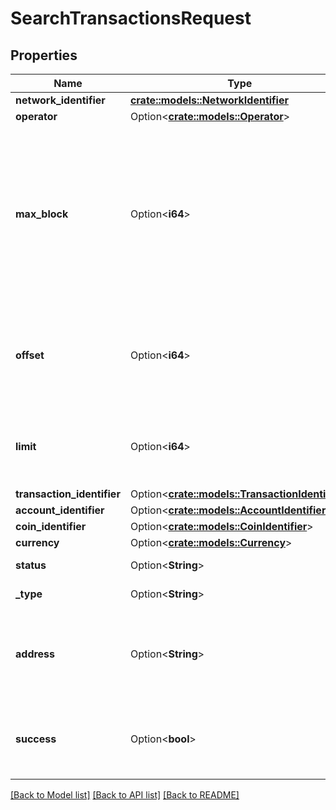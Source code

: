 # SearchTransactionsRequest

## Properties

Name | Type | Description | Notes
------------ | ------------- | ------------- | -------------
**network_identifier** | [**crate::models::NetworkIdentifier**](NetworkIdentifier.md) |  | 
**operator** | Option<[**crate::models::Operator**](Operator.md)> |  | [optional]
**max_block** | Option<**i64**> | max_block is the largest block index to consider when searching for transactions. If this field is not populated, the current block is considered the max_block.  If you do not specify a max_block, it is possible a newly synced block will interfere with paginated transaction queries (as the offset could become invalid with newly added rows).  | [optional]
**offset** | Option<**i64**> | offset is the offset into the query result to start returning transactions.  If any search conditions are changed, the query offset will change and you must restart your search iteration.  | [optional]
**limit** | Option<**i64**> | limit is the maximum number of transactions to return in one call. The implementation may return <= limit transactions.  | [optional]
**transaction_identifier** | Option<[**crate::models::TransactionIdentifier**](TransactionIdentifier.md)> |  | [optional]
**account_identifier** | Option<[**crate::models::AccountIdentifier**](AccountIdentifier.md)> |  | [optional]
**coin_identifier** | Option<[**crate::models::CoinIdentifier**](CoinIdentifier.md)> |  | [optional]
**currency** | Option<[**crate::models::Currency**](Currency.md)> |  | [optional]
**status** | Option<**String**> | status is the network-specific operation type.  | [optional]
**_type** | Option<**String**> | type is the network-specific operation type.  | [optional]
**address** | Option<**String**> | address is AccountIdentifier.Address. This is used to get all transactions related to an AccountIdentifier.Address, regardless of SubAccountIdentifier.  | [optional]
**success** | Option<**bool**> | success is a synthetic condition populated by parsing network-specific operation statuses (using the mapping provided in `/network/options`).  | [optional]

[[Back to Model list]](../README.md#documentation-for-models) [[Back to API list]](../README.md#documentation-for-api-endpoints) [[Back to README]](../README.md)


